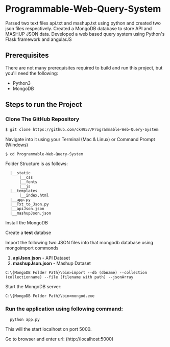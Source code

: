 # Programmable-Web-Query-System
Parsed two text files api.txt and mashup.txt using python and created two json files respectively.
Created a MongoDB database to store API and MASHUP JSON data.
Developed a web based query system using Python's Flask framework and angularJS

## Prerequisites

There are not many prerequisites required to build and run this project, but you'll need the following:
* Python3
* MongoDB

## Steps to run the Project

### Clone The GitHub Repository
  ```bash
  $ git clone https://github.com/ck4957/Programmable-Web-Query-System
  ```
  Navigate into it using your Terminal (Mac & Linux) or Command Prompt (Windows)
  ```
  $ cd Programmable-Web-Query-System
  ```
  Folder Structure is as follows:
  ```
	|__static
		|__css
		|__fonts
		|__js
	|__templates
		|__index.html
	|__app.py
	|__Txt_to_Json.py
	|__apiJson.json
	|__mashupJson.json
  ```


Install the MongoDB

Create a **test** databse

Import the following two JSON files into that mongodb database using mongoimport commonds

1. **apiJson.json** - API Dataset
2. **mashupJson.json** - Mashup Dataset


```
C:\{MongoDB Folder Path}\bin>import --db (dbname) --collection (collectionname) --file (filename with path) --jsonArray
```
Start the MongoDB server:
```
C:\{MongoDB Folder Path}\bin>mongod.exe
```

### Run the application using following command: 
```python
  python app.py
```
  This will the start localhost on port 5000. 
  
  Go to browser and enter url: (http://localhost:5000)
